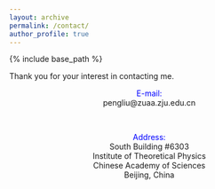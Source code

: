 ```yaml
---
layout: archive
permalink: /contact/
author_profile: true
---
```


{% include base_path %}

Thank you for your interest in contacting me.

<center> <font color="blue">E-mail:</font> </center>

<center> pengliu@zuaa.zju.edu.cn </center> 

&nbsp;

<center> <font color="blue"> Address: </font> </center> 

<center>  South Building #6303 </center> 

<center> Institute of Theoretical Physics </center> 

<center>  Chinese Academy of Sciences </center>

<center> Beijing, China </center> 
